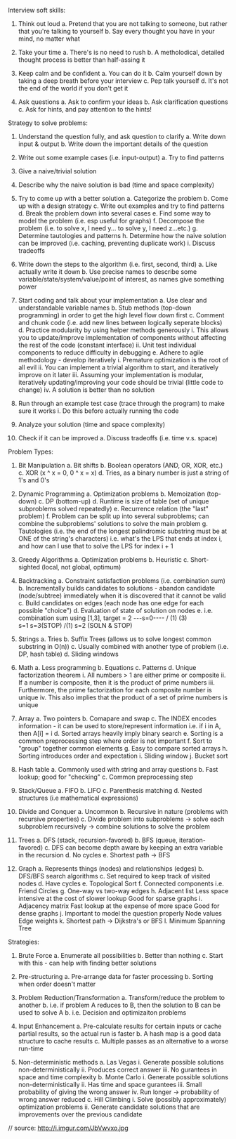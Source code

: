Interview soft skills:

1. Think out loud
    a. Pretend that you are not talking to someone, but rather that you're talking to yourself
    b. Say every thought you have in your mind, no matter what

2. Take your time
    a. There's is no need to rush
    b. A metholodical, detailed thought process is better than half-assing it

3. Keep calm and be confident
    a. You can do it
    b. Calm yourself down by taking a deep breath before your interview
    c. Pep talk yourself
    d. It's not the end of the world if you don't get it

4. Ask questions
    a. Ask to confirm your ideas
    b. Ask clarification questions
    c. Ask for hints, and pay attention to the hints!


Strategy to solve problems:

1. Understand the question fully, and ask question to clarify
    a. Write down input & output
    b. Write down the important details of the question

2. Write out some example cases (i.e. input-output)
    a. Try to find patterns

3. Give a naive/trivial solution

4. Describe why the naive solution is bad (time and space complexity)

5. Try to come up with a better solution
    a. Categorize the problem
    b. Come up with a design strategy
    c. Write out examples and try to find patterns
    d. Break the problem down into several cases
    e. Find some way to model the problem (i.e. esp useful for graphs)
    f. Decompose the problem (i.e. to solve x, I need y... to solve y, I need z...etc.)
    g. Determine tautologies and patterns
    h. Determine how the naive solution can be improved (i.e. caching, preventing duplicate work)
    i. Discuss tradeoffs

6. Write down the steps to the algorithm (i.e. first, second, third)
    a. Like actually write it down
    b. Use precise names to describe some variable/state/system/value/point of interest, as names
       give something power

7. Start coding and talk about your implementation
    a. Use clear and understandable variable names
    b. Stub methods (top-down programming) in order to get the high level flow down first
    c. Comment and chunk code (i.e. add new lines between logically seperate blocks)
    d. Practice modularity by using helper methods generously
        i. This allows you to update/improve implementation of components without affecting the
           rest of the code (constant interface)
        ii. Unit test individual components to reduce difficulty in debugging 
    e. Adhere to agile methodology - develop iteratively
        i. Premature optimization is the root of all evil
        ii. You can implement a trivial algorithm to start, and iteratively improve on it later
        iii. Assuming your implementation is modular, iteratively updating/improving your code
             should be trivial (little code to change)
        iv. A solution is better than no solution
        
8. Run through an example test case (trace through the program) to make sure it works
    i. Do this before actually running the code

9. Analyze your solution (time and space complexity)

10. Check if it can be improved
    a. Discuss tradeoffs (i.e. time v.s. space)


Problem Types:

1. Bit Manipulation
    a. Bit shifts
    b. Boolean operators (AND, OR, XOR, etc.)
    c. XOR (x ^ x = 0, 0 ^ x = x)
    d. Tries, as a binary number is just a string of 1's and 0's

2. Dynamic Programming
    a. Optimization problems
    b. Memoization (top-down)
    c. DP (bottom-up)
    d. Runtime is size of table (set of unique subproblems solved repeatedly)
    e. Recurrence relation (the "last" problem)
    f. Problem can be split up into several subproblems; can combine the subproblems' solutions to solve the main problem
    g. Tautologies (i.e. the end of the longest palindromic substring must be at ONE of the string's characters)
        i.e. what's the LPS that ends at index i, and how can I use that to solve the LPS for index i + 1

3. Greedy Algorithms
    a. Optimization problems
    b. Heuristic
    c. Short-sighted (local, not global, optimum)

4. Backtracking
    a. Constraint satisfaction problems (i.e. combination sum)
    b. Incrementally builds candidates to solutions - abandon candidate (node/subtree) immediately when it is discovered that it cannot be valid
    c. Build candidates on edges (each node has one edge for each possible "choice")
    d. Evaluation of state of solution on nodes
    e. i.e. combination sum using [1,3], target = 2
                ---s=0----
               / (1)  (3) \
              s=1       s=3(STOP)
             /(1)
        s=2 (SOLN & STOP) 

5. Strings
    a. Tries
    b. Suffix Trees (allows us to solve longest common substring in O(n))
    c. Usually combined with another type of problem (i.e. DP, hash table)
    d. Sliding windows

6. Math
    a. Less programming
    b. Equations
    c. Patterns
    d. Unique factorization theorem
        i. All numbers > 1 are either prime or composite
        ii. If a number is composite, then it is the product of prime numbers
        iii. Furthermore, the prime factorization for each composite number is unique
        iv. This also implies that the product of a set of prime numbers is unique

7. Array
    a. Two pointers
    b. Comapare and swap
    c. The INDEX encodes information - it can be used to store/represent information
        i.e. if i in A, then A[i] = i
    d. Sorted arrays heavily imply binary search
    e. Sorting is a common preprocessing step where order is not important
    f. Sort to "group" together common elements
    g. Easy to compare sorted arrays
    h. Sorting introduces order and expectation
    i. Sliding window
    j. Bucket sort

8. Hash table
    a. Commonly used with string and array questions
    b. Fast lookup; good for "checking"
    c. Common preprocessing step

9. Stack/Queue
    a. FIFO
    b. LIFO
    c. Parenthesis matching
    d. Nested structures (i.e mathematical expressions)

10. Divide and Conquer
    a. Uncommon
    b. Recursive in nature (problems with recursive properties)
    c. Divide problem into subproblems -> solve each subproblem recursively -> combine solutions to solve the problem

10. Trees
    a. DFS (stack, recursion-favored)
    b. BFS (queue, iteration-favored)
    c. DFS can become depth aware by keeping an extra variable in the recursion
    d. No cycles
    e. Shortest path -> BFS

11. Graph
    a. Represents things (nodes) and relationships (edges)
    b. DFS/BFS search algorithms
    c. Set required to keep track of visited nodes
    d. Have cycles
    e. Topological Sort
    f. Connected components
        i.e. Friend Circles
    g. One-way vs two-way edges
    h. Adjacent list
        Less space intensive at the cost of slower lookup
        Good for sparse graphs
    i. Adjacency matrix
        Fast lookup at the expense of more space
        Good for dense graphs
    j. Important to model the question properly
        Node values
        Edge weights
    k. Shortest path -> Dijkstra's or BFS
    l. Minimum Spanning Tree


Strategies:

1. Brute Force
    a. Enumerate all possibilities
    b. Better than nothing
    c. Start with this - can help with finding better solutions

2. Pre-structuring
    a. Pre-arrange data for faster processing
    b. Sorting when order doesn't matter

3. Problem Reduction/Transformation
    a. Transform/reduce the problem to another
    b. i.e. if problem A reduces to B, then the solution to B can be used to solve A
    b. i.e. Decision and optimizaiton problems

4. Input Enhancement
    a. Pre-calculate results for certain inputs or cache partial results, so the actual run is faster
    b. A hash map is a good data structure to cache results
    c. Multiple passes as an alternative to a worse run-time

5. Non-deterministic methods
    a. Las Vegas
        i. Generate possible solutions non-deterministically
        ii. Produces correct answer
        iii. No gurantees in space and time complexity
    b. Monte Carlo
        i. Generate possible solutions non-deterministically
        ii. Has time and space gurantees
        iii. Small probability of giving the wrong answer
        iv. Run longer -> probability of wrong answer reduced
    c. Hill Climbing
        i. Solve (possibly approximately) optimization problems
        ii. Generate candidate solutions that are improvements over the previous candidate

// source: http://i.imgur.com/JbVwvxo.jpg

